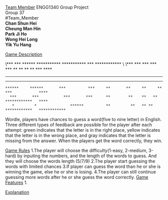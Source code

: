 [Team Member](#Team_Member)
ENGG1340 Group Project <br />
Group 37 <br />
#Team_Member <br />
**Chan Shun Hei** <br />
**Cheung Man Hin** <br />
**Park Ji Ho** <br />
**Wong Hei Long** <br />
**Yik Yu Hang** <br />

[Game Description](#Game_Description)

\\***                   ***        ******          ***********     ***********  ***            ************ \\
\\***       ***       ***      ***      ***       **       **     **       **  ***            ****               
  ***    *** ***    ***     ***          ***     **       **     **       **  ***            ****               
   ***  ***   ***  ***      ***          ***     **********      **      **   ***            ************      
    ******     ******       ***          ***     **       **     **     **    ***            ****               
      ***       ***           ***       ***      **        **    **   **      ************   ****               
       *         *               ******          **         **   ** **        ************   ************       
Wordle, players have chances to guess a word(five to nine letter) in English. Three different types of feedback are possible for the player after each attempt: green indicates that the letter is in the right place, yellow indicates that the letter is in the wrong place, and gray indicates that the letter is missing from the answer. When the players get the word correctly, they win.

[Game Rules](#Game_Rules)
1.The player will choose the difficulty(1-easy, 2-medium, 3-hard) by inputing the numbers, and the length of the words to guess. And they will choose the words length (5/7/9)
2.The player start guessing the words with limited chances
3.If player can guess the word than he or she is winning the game, else he or she is losing.
4.The player can still continue guessing more words after he or she guess the word correctly.
[Game Features](#Game_Feature)
1.


[Explanation](#Explanation)
